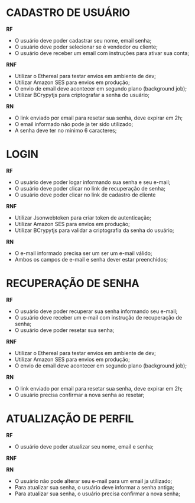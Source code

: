 # CADASTRO DE USUÁRIO

**RF**

- O usuário deve poder cadastrar seu nome, email senha;
- O usuário deve poder selecionar se é vendedor ou cliente;
- O usuário deve receber um email com instruções para ativar sua conta;

**RNF**
- Utilizar o Ethereal para testar envios em ambiente de dev;
- Utilizar Amazon SES para envios em produção;
- O envio de email deve acontecer em segundo plano (background job);
- Utilizar BCrypytjs para criptografar a senha do usuário;

**RN**
- O link enviado por email para resetar sua senha, deve expirar em 2h;
- O email informado não pode ja ter sido utilizado;
- A senha deve ter no minimo 6 caracteres;

# LOGIN

**RF**

- O usuário deve poder logar informando sua senha e seu e-mail;
- O usuário deve poder clicar no link de recuperação de senha;
- O usuário deve poder clicar no link de cadastro de cliente

**RNF**

- Utilizar Jsonwebtoken para criar token de autenticação;
- Utilizar Amazon SES para envios em produção;
- Utilizar BCrypytjs para validar a criptografia da senha do usuário;

**RN**

- O e-mail informado precisa ser um ser um e-mail válido;
- Ambos os campos de e-mail e senha dever estar preenchidos;

# RECUPERAÇÃO DE SENHA

**RF**

- O usuário deve poder recuperar sua senha informando seu e-mail;
- O usuário deve receber um e-mail com instrução de recuperação de senha;
- O usuário deve poder resetar sua senha;

**RNF**

- Utilizar o Ethereal para testar envios em ambiente de dev;
- Utilizar Amazon SES para envios em produção;
- O envio de email deve acontecer em segundo plano (background job);

**RN**

- O link enviado por email para resetar sua senha, deve expirar em 2h;
- O usuário precisa confirmar a nova senha ao resetar;

# ATUALIZAÇÃO DE PERFIL

**RF**

- O usuário deve poder atualizar seu nome, email e senha;

**RNF**

**RN**

- O usuário não pode alterar seu e-mail para um email ja utilizado;
- Para atualizar sua senha, o usuário deve informar a senha antiga;
- Para atualizar sua senha, o usuário precisa confirmar a nova senha;

